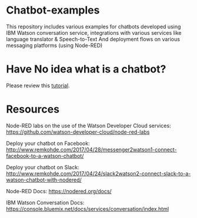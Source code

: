# Chatbot-examples
This repository includes various examples for chatbots developed using IBM Watson conversation service, integrations with various services like language translator & Speech-to-Text And deployment flows on various messaging platforms (using Node-RED)      


# Have No idea what is a chatbot?
Please review this [tutorial](https://github.com/abdelazizelsaman/Chatbot-examples/blob/master/bot/tutorial01.md).

# Resources

Node-RED labs on the use of the Watson Developer Cloud services: https://github.com/watson-developer-cloud/node-red-labs

Deploy your chatbot on Facebook: http://www.remkohde.com/2017/04/28/messenger2watson1-connect-facebook-to-a-watson-chatbot/

Deploy your chatbot on Slack: http://www.remkohde.com/2017/04/24/slack2watson2-connect-slack-to-a-watson-chatbot-with-nodered/

Node-RED Docs: https://nodered.org/docs/

IBM Watson Conversation Docs: https://console.bluemix.net/docs/services/conversation/index.html
